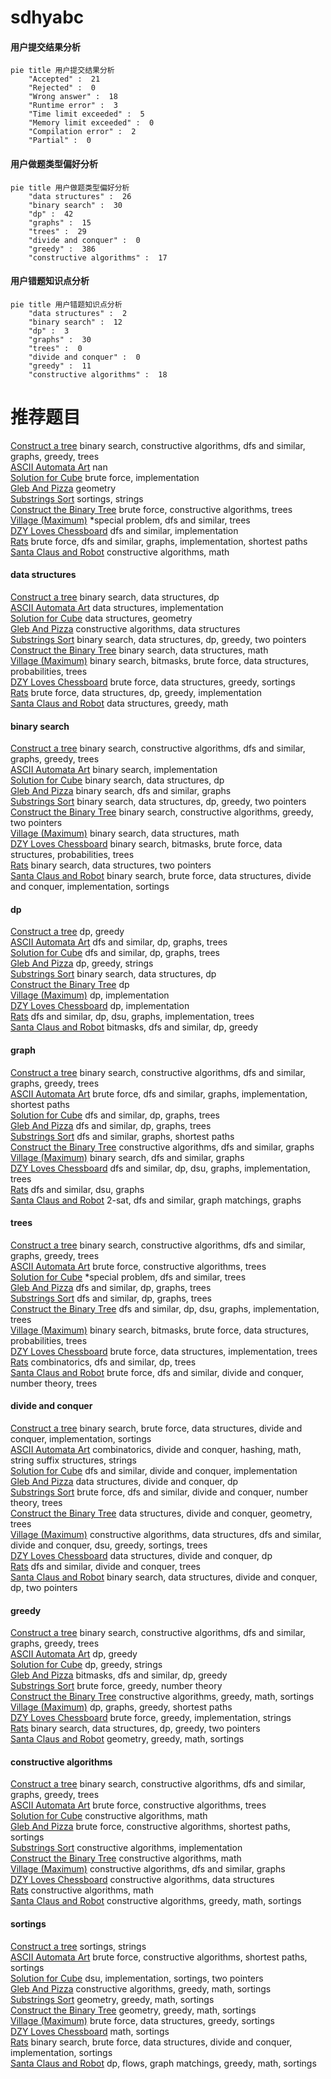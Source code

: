 # sdhyabc
<!-- tabs:start -->
#### **用户提交结果分析**

```mermaid
pie title 用户提交结果分析
    "Accepted" :  21
    "Rejected" :  0
    "Wrong answer" :  18
    "Runtime error" :  3
    "Time limit exceeded" :  5
    "Memory limit exceeded" :  0
    "Compilation error" :  2
    "Partial" :  0
```
#### **用户做题类型偏好分析**

```mermaid
pie title 用户做题类型偏好分析
    "data structures" :  26
    "binary search" :  30
    "dp" :  42
    "graphs" :  15
    "trees" :  29
    "divide and conquer" :  0
    "greedy" :  386
    "constructive algorithms" :  17
```
#### **用户错题知识点分析**

```mermaid
pie title 用户错题知识点分析
    "data structures" :  2
    "binary search" :  12
    "dp" :  3
    "graphs" :  30
    "trees" :  0
    "divide and conquer" :  0
    "greedy" :  11
    "constructive algorithms" :  18
```
<!-- tabs:end -->
# 推荐题目
[Construct a tree](http://codeforces.com/problemset/problem/1098/C)		binary search,
                        constructive algorithms,
                        dfs and similar,
                        graphs,
                        greedy,
                        trees		  
[ASCII Automata Art](http://codeforces.com/problemset/problem/1510/A)		nan		  
[Solution for Cube](http://codeforces.com/problemset/problem/887/C)		brute force,
                        implementation		  
[Gleb And Pizza](http://codeforces.com/problemset/problem/842/B)		geometry		  
[Substrings Sort](https://codeforces.com/contest/1489/problem/D)		sortings,
                        strings		  
[Construct the Binary Tree](http://codeforces.com/problemset/problem/1311/E)		brute force,
                        constructive algorithms,
                        trees		  
[Village (Maximum)](http://codeforces.com/problemset/problem/1387/B2)		*special problem,
                        dfs and similar,
                        trees		  
[DZY Loves Chessboard](http://codeforces.com/problemset/problem/445/A)		dfs and similar,
                        implementation		  
[Rats](http://codeforces.com/problemset/problem/254/D)		brute force,
                        dfs and similar,
                        graphs,
                        implementation,
                        shortest paths		  
[Santa Claus and Robot](http://codeforces.com/problemset/problem/748/C)		constructive algorithms,
                        math		  
<!-- tabs:start -->
#### **data structures**
[Construct a tree](http://codeforces.com/problemset/problem/567/C)		binary search,
                        data structures,
                        dp		  
[ASCII Automata Art](https://codeforces.com/contest/462/problem/E)		data structures,
                        implementation		  
[Solution for Cube](http://codeforces.com/problemset/problem/618/E)		data structures,
                        geometry		  
[Gleb And Pizza](http://codeforces.com/problemset/problem/513/D2)		constructive algorithms,
                        data structures		  
[Substrings Sort](http://codeforces.com/problemset/problem/1492/C)		binary search,
                        data structures,
                        dp,
                        greedy,
                        two pointers		  
[Construct the Binary Tree](http://codeforces.com/problemset/problem/1490/G)		binary search,
                        data structures,
                        math		  
[Village (Maximum)](http://codeforces.com/problemset/problem/1479/D)		binary search,
                        bitmasks,
                        brute force,
                        data structures,
                        probabilities,
                        trees		  
[DZY Loves Chessboard](http://codeforces.com/problemset/problem/1497/A)		brute force,
                        data structures,
                        greedy,
                        sortings		  
[Rats](http://codeforces.com/problemset/problem/1491/C)		brute force,
                        data structures,
                        dp,
                        greedy,
                        implementation		  
[Santa Claus and Robot](http://codeforces.com/problemset/problem/1492/B)		data structures,
                        greedy,
                        math		  
#### **binary search**
[Construct a tree](http://codeforces.com/problemset/problem/1098/C)		binary search,
                        constructive algorithms,
                        dfs and similar,
                        graphs,
                        greedy,
                        trees		  
[ASCII Automata Art](http://codeforces.com/problemset/problem/474/B)		binary search,
                        implementation		  
[Solution for Cube](http://codeforces.com/problemset/problem/567/C)		binary search,
                        data structures,
                        dp		  
[Gleb And Pizza](http://codeforces.com/problemset/problem/1100/E)		binary search,
                        dfs and similar,
                        graphs		  
[Substrings Sort](http://codeforces.com/problemset/problem/1492/C)		binary search,
                        data structures,
                        dp,
                        greedy,
                        two pointers		  
[Construct the Binary Tree](http://codeforces.com/problemset/problem/1463/D)		binary search,
                        constructive algorithms,
                        greedy,
                        two pointers		  
[Village (Maximum)](http://codeforces.com/problemset/problem/1490/G)		binary search,
                        data structures,
                        math		  
[DZY Loves Chessboard](http://codeforces.com/problemset/problem/1479/D)		binary search,
                        bitmasks,
                        brute force,
                        data structures,
                        probabilities,
                        trees		  
[Rats](http://codeforces.com/problemset/problem/1436/E)		binary search,
                        data structures,
                        two pointers		  
[Santa Claus and Robot](http://codeforces.com/problemset/problem/1461/D)		binary search,
                        brute force,
                        data structures,
                        divide and conquer,
                        implementation,
                        sortings		  
#### **dp**
[Construct a tree](http://codeforces.com/problemset/problem/578/D)		dp,
                        greedy		  
[ASCII Automata Art](http://codeforces.com/problemset/problem/51/F)		dfs and similar,
                        dp,
                        graphs,
                        trees		  
[Solution for Cube](http://codeforces.com/problemset/problem/592/D)		dfs and similar,
                        dp,
                        graphs,
                        trees		  
[Gleb And Pizza](http://codeforces.com/problemset/problem/665/C)		dp,
                        greedy,
                        strings		  
[Substrings Sort](http://codeforces.com/problemset/problem/567/C)		binary search,
                        data structures,
                        dp		  
[Construct the Binary Tree](http://codeforces.com/problemset/problem/10/D)		dp		  
[Village (Maximum)](http://codeforces.com/problemset/problem/1234/C)		dp,
                        implementation		  
[DZY Loves Chessboard](http://codeforces.com/problemset/problem/1206/B)		dp,
                        implementation		  
[Rats](https://codeforces.com/contest/764/problem/C)		dfs and similar,
                        dp,
                        dsu,
                        graphs,
                        implementation,
                        trees		  
[Santa Claus and Robot](http://codeforces.com/problemset/problem/1208/F)		bitmasks,
                        dfs and similar,
                        dp,
                        greedy		  
#### **graph**
[Construct a tree](http://codeforces.com/problemset/problem/1098/C)		binary search,
                        constructive algorithms,
                        dfs and similar,
                        graphs,
                        greedy,
                        trees		  
[ASCII Automata Art](http://codeforces.com/problemset/problem/254/D)		brute force,
                        dfs and similar,
                        graphs,
                        implementation,
                        shortest paths		  
[Solution for Cube](http://codeforces.com/problemset/problem/51/F)		dfs and similar,
                        dp,
                        graphs,
                        trees		  
[Gleb And Pizza](http://codeforces.com/problemset/problem/592/D)		dfs and similar,
                        dp,
                        graphs,
                        trees		  
[Substrings Sort](http://codeforces.com/problemset/problem/1067/B)		dfs and similar,
                        graphs,
                        shortest paths		  
[Construct the Binary Tree](http://codeforces.com/problemset/problem/1217/D)		constructive algorithms,
                        dfs and similar,
                        graphs		  
[Village (Maximum)](http://codeforces.com/problemset/problem/1100/E)		binary search,
                        dfs and similar,
                        graphs		  
[DZY Loves Chessboard](https://codeforces.com/contest/764/problem/C)		dfs and similar,
                        dp,
                        dsu,
                        graphs,
                        implementation,
                        trees		  
[Rats](http://codeforces.com/problemset/problem/1167/C)		dfs and similar,
                        dsu,
                        graphs		  
[Santa Claus and Robot](http://codeforces.com/problemset/problem/1239/D)		2-sat,
                        dfs and similar,
                        graph matchings,
                        graphs		  
#### **trees**
[Construct a tree](http://codeforces.com/problemset/problem/1098/C)		binary search,
                        constructive algorithms,
                        dfs and similar,
                        graphs,
                        greedy,
                        trees		  
[ASCII Automata Art](http://codeforces.com/problemset/problem/1311/E)		brute force,
                        constructive algorithms,
                        trees		  
[Solution for Cube](http://codeforces.com/problemset/problem/1387/B2)		*special problem,
                        dfs and similar,
                        trees		  
[Gleb And Pizza](http://codeforces.com/problemset/problem/51/F)		dfs and similar,
                        dp,
                        graphs,
                        trees		  
[Substrings Sort](http://codeforces.com/problemset/problem/592/D)		dfs and similar,
                        dp,
                        graphs,
                        trees		  
[Construct the Binary Tree](https://codeforces.com/contest/764/problem/C)		dfs and similar,
                        dp,
                        dsu,
                        graphs,
                        implementation,
                        trees		  
[Village (Maximum)](http://codeforces.com/problemset/problem/1479/D)		binary search,
                        bitmasks,
                        brute force,
                        data structures,
                        probabilities,
                        trees		  
[DZY Loves Chessboard](http://codeforces.com/problemset/problem/1511/C)		brute force,
                        data structures,
                        implementation,
                        trees		  
[Rats](http://codeforces.com/problemset/problem/1499/F)		combinatorics,
                        dfs and similar,
                        dp,
                        trees		  
[Santa Claus and Robot](http://codeforces.com/problemset/problem/1491/E)		brute force,
                        dfs and similar,
                        divide and conquer,
                        number theory,
                        trees		  
#### **divide and conquer**
[Construct a tree](http://codeforces.com/problemset/problem/1461/D)		binary search,
                        brute force,
                        data structures,
                        divide and conquer,
                        implementation,
                        sortings		  
[ASCII Automata Art](http://codeforces.com/problemset/problem/1466/G)		combinatorics,
                        divide and conquer,
                        hashing,
                        math,
                        string suffix structures,
                        strings		  
[Solution for Cube](http://codeforces.com/problemset/problem/1490/D)		dfs and similar,
                        divide and conquer,
                        implementation		  
[Gleb And Pizza](https://codeforces.com/contest/1483/problem/C)		data structures,
                        divide and conquer,
                        dp		  
[Substrings Sort](http://codeforces.com/problemset/problem/1491/E)		brute force,
                        dfs and similar,
                        divide and conquer,
                        number theory,
                        trees		  
[Construct the Binary Tree](http://codeforces.com/problemset/problem/1303/G)		data structures,
                        divide and conquer,
                        geometry,
                        trees		  
[Village (Maximum)](http://codeforces.com/problemset/problem/1494/D)		constructive algorithms,
                        data structures,
                        dfs and similar,
                        divide and conquer,
                        dsu,
                        greedy,
                        sortings,
                        trees		  
[DZY Loves Chessboard](http://codeforces.com/problemset/problem/1482/E)		data structures,
                        divide and conquer,
                        dp		  
[Rats](http://codeforces.com/problemset/problem/566/C)		dfs and similar,
                        divide and conquer,
                        trees		  
[Santa Claus and Robot](http://codeforces.com/problemset/problem/1428/F)		binary search,
                        data structures,
                        divide and conquer,
                        dp,
                        two pointers		  
#### **greedy**
[Construct a tree](http://codeforces.com/problemset/problem/1098/C)		binary search,
                        constructive algorithms,
                        dfs and similar,
                        graphs,
                        greedy,
                        trees		  
[ASCII Automata Art](http://codeforces.com/problemset/problem/578/D)		dp,
                        greedy		  
[Solution for Cube](http://codeforces.com/problemset/problem/665/C)		dp,
                        greedy,
                        strings		  
[Gleb And Pizza](http://codeforces.com/problemset/problem/1208/F)		bitmasks,
                        dfs and similar,
                        dp,
                        greedy		  
[Substrings Sort](http://codeforces.com/problemset/problem/1025/B)		brute force,
                        greedy,
                        number theory		  
[Construct the Binary Tree](http://codeforces.com/problemset/problem/1043/E)		constructive algorithms,
                        greedy,
                        math,
                        sortings		  
[Village (Maximum)](http://codeforces.com/problemset/problem/1204/C)		dp,
                        graphs,
                        greedy,
                        shortest paths		  
[DZY Loves Chessboard](https://codeforces.com/contest/1465/problem/D)		brute force,
                        greedy,
                        implementation,
                        strings		  
[Rats](http://codeforces.com/problemset/problem/1492/C)		binary search,
                        data structures,
                        dp,
                        greedy,
                        two pointers		  
[Santa Claus and Robot](https://codeforces.com/contest/1496/problem/C)		geometry,
                        greedy,
                        math,
                        sortings		  
#### **constructive algorithms**
[Construct a tree](http://codeforces.com/problemset/problem/1098/C)		binary search,
                        constructive algorithms,
                        dfs and similar,
                        graphs,
                        greedy,
                        trees		  
[ASCII Automata Art](http://codeforces.com/problemset/problem/1311/E)		brute force,
                        constructive algorithms,
                        trees		  
[Solution for Cube](http://codeforces.com/problemset/problem/748/C)		constructive algorithms,
                        math		  
[Gleb And Pizza](http://codeforces.com/problemset/problem/1196/F)		brute force,
                        constructive algorithms,
                        shortest paths,
                        sortings		  
[Substrings Sort](http://codeforces.com/problemset/problem/275/B)		constructive algorithms,
                        implementation		  
[Construct the Binary Tree](http://codeforces.com/problemset/problem/1038/B)		constructive algorithms,
                        math		  
[Village (Maximum)](http://codeforces.com/problemset/problem/1217/D)		constructive algorithms,
                        dfs and similar,
                        graphs		  
[DZY Loves Chessboard](http://codeforces.com/problemset/problem/513/D2)		constructive algorithms,
                        data structures		  
[Rats](https://codeforces.com/contest/1435/problem/A)		constructive algorithms,
                        math		  
[Santa Claus and Robot](http://codeforces.com/problemset/problem/1043/E)		constructive algorithms,
                        greedy,
                        math,
                        sortings		  
#### **sortings**
[Construct a tree](https://codeforces.com/contest/1489/problem/D)		sortings,
                        strings		  
[ASCII Automata Art](http://codeforces.com/problemset/problem/1196/F)		brute force,
                        constructive algorithms,
                        shortest paths,
                        sortings		  
[Solution for Cube](https://codeforces.com/contest/876/problem/D)		dsu,
                        implementation,
                        sortings,
                        two pointers		  
[Gleb And Pizza](http://codeforces.com/problemset/problem/1043/E)		constructive algorithms,
                        greedy,
                        math,
                        sortings		  
[Substrings Sort](https://codeforces.com/contest/1496/problem/C)		geometry,
                        greedy,
                        math,
                        sortings		  
[Construct the Binary Tree](http://codeforces.com/problemset/problem/1495/A)		geometry,
                        greedy,
                        math,
                        sortings		  
[Village (Maximum)](http://codeforces.com/problemset/problem/1497/A)		brute force,
                        data structures,
                        greedy,
                        sortings		  
[DZY Loves Chessboard](http://codeforces.com/problemset/problem/1427/A)		math,
                        sortings		  
[Rats](http://codeforces.com/problemset/problem/1461/D)		binary search,
                        brute force,
                        data structures,
                        divide and conquer,
                        implementation,
                        sortings		  
[Santa Claus and Robot](http://codeforces.com/problemset/problem/1437/C)		dp,
                        flows,
                        graph matchings,
                        greedy,
                        math,
                        sortings		  
<!-- tabs:end -->
